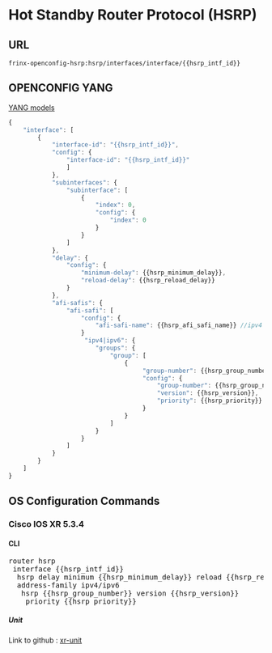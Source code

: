 # Hot Standby Router Protocol (HSRP)

## URL

```
frinx-openconfig-hsrp:hsrp/interfaces/interface/{{hsrp_intf_id}}
```

## OPENCONFIG YANG

[YANG models](https://github.com/FRINXio/openconfig/tree/master/hsrp/src/main/yang)

```javascript
{
    "interface": [
        {
            "interface-id": "{{hsrp_intf_id}}",
            "config": {
                "interface-id": "{{hsrp_intf_id}}"
                ]
            },
            "subinterfaces": {
                "subinterface": [
                    {
                        "index": 0,
                        "config": {
                            "index": 0
                        }
                    }
                ]
            },
            "delay": {
                "config": {
                    "minimum-delay": {{hsrp_minimum_delay}},
                    "reload-delay": {{hsrp_reload_delay}}
                }
            },
            "afi-safis": {
                "afi-safi": [
                    "config": {
                        "afi-safi-name": {{hsrp_afi_safi_name}} //ipv4 | ipv6
                    }
                     "ipv4|ipv6": {
                        "groups": {
                            "group": [
                                {
                                     "group-number": {{hsrp_group_number}},
                                     "config": {
                                         "group-number": {{hsrp_group_number}},
                                         "version": {{hsrp_version}},
                                         "priority": {{hsrp_priority}}
                                     }
                                }
                            ]
                        }
                    }
                ]
            }
        }
    ]
}
```

## OS Configuration Commands

### Cisco IOS XR 5.3.4

#### CLI

<pre>
router hsrp
 interface {{hsrp_intf_id}}
  hsrp delay minimum {{hsrp_minimum_delay}} reload {{hsrp_reload_delay}}
  address-family ipv4/ipv6
   hsrp {{hsrp_group_number}} version {{hsrp_version}}
    priority {{hsrp_priority}}
</pre>

##### Unit

Link to github : [xr-unit](https://github.com/FRINXio/cli-units/tree/master/ios-xr/hsrp)

